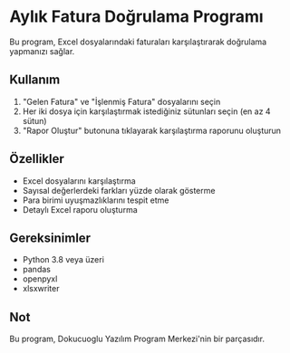# Aylık Fatura Doğrulama Programı

Bu program, Excel dosyalarındaki faturaları karşılaştırarak doğrulama yapmanızı sağlar.

## Kullanım

1. "Gelen Fatura" ve "İşlenmiş Fatura" dosyalarını seçin
2. Her iki dosya için karşılaştırmak istediğiniz sütunları seçin (en az 4 sütun)
3. "Rapor Oluştur" butonuna tıklayarak karşılaştırma raporunu oluşturun

## Özellikler

- Excel dosyalarını karşılaştırma
- Sayısal değerlerdeki farkları yüzde olarak gösterme
- Para birimi uyuşmazlıklarını tespit etme
- Detaylı Excel raporu oluşturma

## Gereksinimler

- Python 3.8 veya üzeri
- pandas
- openpyxl
- xlsxwriter

## Not

Bu program, Dokucuoglu Yazılım Program Merkezi'nin bir parçasıdır. 